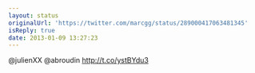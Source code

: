 ```yaml
---
layout: status
originalUrl: 'https://twitter.com/marcgg/status/289000417063481345'
isReply: true
date: 2013-01-09 13:27:23
---
```


@julienXX @abroudin http://t.co/ystBYdu3
